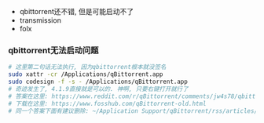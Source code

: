- qbittorrent还不错, 但是可能启动不了
- transmission
- folx



### qbittorrent无法启动问题

```sh
# 这里第二句话无法执行, 因为qbittorrent根本就没签名
sudo xattr -cr /Applications/qBittorrent.app
sudo codesign -f -s - /Applications/qBittorrent.app
# 奇迹发生了, 4.1.9直接就是可以的. 神啊, 只要右键打开就行了
# 答案在这里: https://www.reddit.com/r/qBittorrent/comments/jw4s78/qbittorrent_hangs_on_macos_big_sur_requires/
# 下载在这里: https://www.fosshub.com/qBittorrent-old.html
# 同一个答案下面有建议删除: ~/Application Support/qBittorrent/rss/articles/storage.lock .
```

